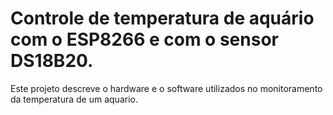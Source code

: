 # Controle de temperatura de aquário com o ESP8266 e com o sensor DS18B20.

Este projeto descreve o hardware e o software utilizados no monitoramento da temperatura de um aquario.
